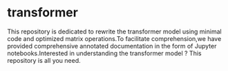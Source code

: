 # transformer
This repository is dedicated to rewrite the transformer model using minimal code and optimized matrix operations.To facilitate comprehension,we have provided comprehensive annotated documentation in the form of Jupyter notebooks.Interested in understanding the transformer model ? This repository is all you need.
